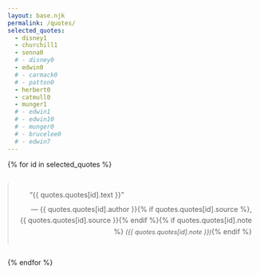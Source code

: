 ```yaml
---
layout: base.njk
permalink: /quotes/
selected_quotes:
  - disney1
  - churchill1
  - senna0
  # - disney0
  - edwin0
  # - carmack0
  # - patton0
  - herbert0
  - catmull0
  - munger1
  # - edwin1
  # - edwin10
  # - munger0
  # - brucelee0
  # - edwin7
---
```

<style>
    blockquote {
        max-width: 540px;
        margin: 2em auto;
        padding: 1em;
        line-height: 1.6;
        text-align: justify;
        text-indent: 2em;
    }
    blockquote footer {
        text-align: right;
        margin-top: 0.5em;
    }
    @media (max-width: 540px) {
        blockquote {
            margin: 1em;
            padding: 0.8em;
        }
    }
</style>

{% for id in selected_quotes %}
<blockquote>
    &ldquo;{{ quotes.quotes[id].text }}&rdquo;
    <footer>— {{ quotes.quotes[id].author }}{% if quotes.quotes[id].source %}, {{ quotes.quotes[id].source }}{% endif %}{% if quotes.quotes[id].note %} <span style="font-style: italic; font-size: 0.9em;">({{ quotes.quotes[id].note }})</span>{% endif %}</footer>
</blockquote>
{% endfor %}